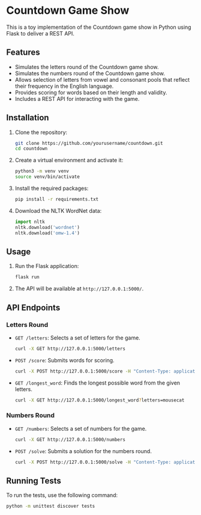 # Countdown Game Show

This is a toy implementation of the Countdown game show in Python using Flask to deliver a REST API.

## Features

- Simulates the letters round of the Countdown game show.
- Simulates the numbers round of the Countdown game show.
- Allows selection of letters from vowel and consonant pools that reflect their frequency in the English language.
- Provides scoring for words based on their length and validity.
- Includes a REST API for interacting with the game.

## Installation

1. Clone the repository:
    ```sh
    git clone https://github.com/yourusername/countdown.git
    cd countdown
    ```

2. Create a virtual environment and activate it:
    ```sh
    python3 -m venv venv
    source venv/bin/activate
    ```

3. Install the required packages:
    ```sh
    pip install -r requirements.txt
    ```

4. Download the NLTK WordNet data:
    ```python
    import nltk
    nltk.download('wordnet')
    nltk.download('omw-1.4')
    ```

## Usage

1. Run the Flask application:
    ```sh
    flask run
    ```

2. The API will be available at `http://127.0.0.1:5000/`.

## API Endpoints

### Letters Round
- `GET /letters`: Selects a set of letters for the game.
    ```sh
    curl -X GET http://127.0.0.1:5000/letters
    ```

- `POST /score`: Submits words for scoring.
    ```sh
    curl -X POST http://127.0.0.1:5000/score -H "Content-Type: application/json" -d '{"team1_word": "mouse", "team2_word": "cat"}'
    ```

- `GET /longest_word`: Finds the longest possible word from the given letters.
    ```sh
    curl -X GET http://127.0.0.1:5000/longest_word?letters=mousecat
    ```

### Numbers Round
- `GET /numbers`: Selects a set of numbers for the game.
    ```sh
    curl -X GET http://127.0.0.1:5000/numbers
    ```

- `POST /solve`: Submits a solution for the numbers round.
    ```sh
    curl -X POST http://127.0.0.1:5000/solve -H "Content-Type: application/json" -d '{"numbers": [100, 75, 50, 25, 6, 3], "target": 952}'
    ```

## Running Tests

To run the tests, use the following command:
```sh
python -m unittest discover tests